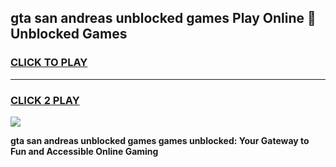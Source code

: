 
## gta san andreas unblocked games Play Online 👋 Unblocked Games
<h3>
<a href="https://premium.freeplayer.one?title=gta_san_andreas_unblocked_games&ref=19F">CLICK TO PLAY</a></h3>
<hr>

<h3>
<a href="https://premium.freeplayer.one?title=gta_san_andreas_unblocked_games&ref=19F">CLICK 2 PLAY</a>
  
</h3>

<a href="https://premium.freeplayer.one?title=gta_san_andreas_unblocked_games&ref=19F"><img src="https://clearcache.store/games.png"></a>


**gta san andreas unblocked games games unblocked: Your Gateway to Fun and Accessible Online Gaming**
